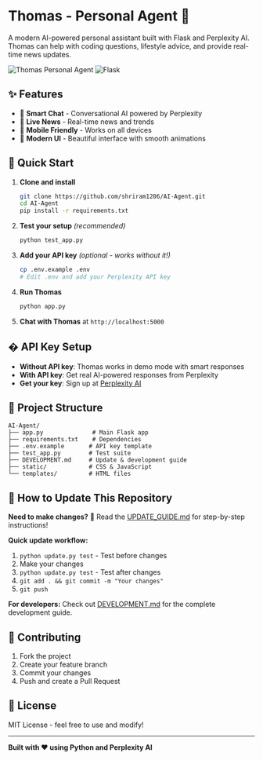 # Thomas - Personal Agent 🤖

A modern AI-powered personal assistant built with Flask and Perplexity AI. Thomas can help with coding questions, lifestyle advice, and provide real-time news updates.

![Thomas Personal Agent](https://img.shields.io/badge/Python-3.7+-blue.svg)
![Flask](https://img.shields.io/badge/Flask-2.3.3-green.svg)

## ✨ Features

- 💬 **Smart Chat** - Conversational AI powered by Perplexity
- 📰 **Live News** - Real-time news and trends
- 📱 **Mobile Friendly** - Works on all devices  
- 🎨 **Modern UI** - Beautiful interface with smooth animations

## 🚀 Quick Start

1. **Clone and install**
   ```bash
   git clone https://github.com/shriram1206/AI-Agent.git
   cd AI-Agent
   pip install -r requirements.txt
   ```

2. **Test your setup** *(recommended)*
   ```bash
   python test_app.py
   ```

3. **Add your API key** *(optional - works without it!)*
   ```bash
   cp .env.example .env
   # Edit .env and add your Perplexity API key
   ```

4. **Run Thomas**
   ```bash
   python app.py
   ```
   
5. **Chat with Thomas** at `http://localhost:5000`

## � API Key Setup

- **Without API key**: Thomas works in demo mode with smart responses
- **With API key**: Get real AI-powered responses from Perplexity
- **Get your key**: Sign up at [Perplexity AI](https://www.perplexity.ai/settings/api)

## 📁 Project Structure

```
AI-Agent/
├── app.py              # Main Flask app
├── requirements.txt    # Dependencies  
├── .env.example       # API key template
├── test_app.py        # Test suite
├── DEVELOPMENT.md     # Update & development guide
├── static/            # CSS & JavaScript
└── templates/         # HTML files
```

## 🔄 How to Update This Repository

**Need to make changes?** 📖 Read the [UPDATE_GUIDE.md](UPDATE_GUIDE.md) for step-by-step instructions!

**Quick update workflow:**
1. `python update.py test` - Test before changes
2. Make your changes
3. `python update.py test` - Test after changes  
4. `git add . && git commit -m "Your changes"`
5. `git push`

**For developers:** Check out [DEVELOPMENT.md](DEVELOPMENT.md) for the complete development guide.

## 🤝 Contributing

1. Fork the project
2. Create your feature branch
3. Commit your changes
4. Push and create a Pull Request

## 📝 License

MIT License - feel free to use and modify!

---

**Built with ❤️ using Python and Perplexity AI**
